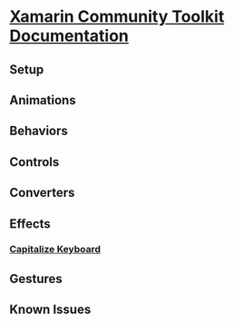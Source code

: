 # [Xamarin Community Toolkit Documentation](index.md)
## Setup
## Animations
## Behaviors
## Controls
## Converters
## Effects
### [Capitalize Keyboard](effects/capitalize-keyboard.md)
## Gestures
## Known Issues